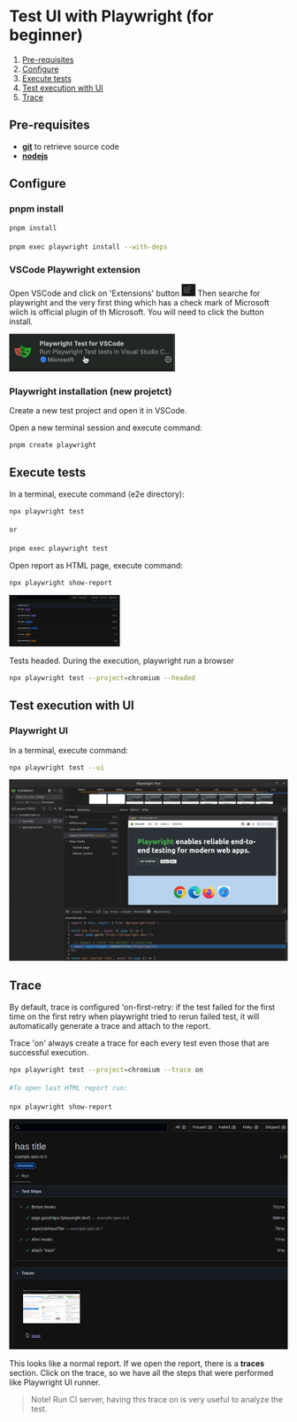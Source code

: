 # Test UI with Playwright (for beginner)

1. [Pre-requisites](#pre-requisites)
2. [Configure](#configure)
3. [Execute tests](#execute-tests)
4. [Test execution with UI](#test-execution-with-ui)
5. [Trace](#trace)

## Pre-requisites
- **[git](https://git-scm.com/book/en/v2/Getting-Started-Installing-Git)** to retrieve source code
- **[nodejs](https://nodejs.org/en)** 

## Configure

### pnpm install

```sh
pnpm install

pnpm exec playwright install --with-deps
```

### VSCode Playwright extension
Open VSCode and click on 'Extensions' button
<img src="assets/vscode-extensions.png" alt="VSCode extensions" width="25"/>
Then searche for playwright and the very first thing which has a check mark of Microsoft wiich is official plugin of th Microsoft. You will need to click the button install.

<img src="assets/playwright-extension.png" alt="VSCode extensions" width="300"/>


### Playwright installation (new projetct)
Create a new test project and open it in VSCode.

Open a new terminal session and execute command:

```sh
pnpm create playwright
```

## Execute tests
In a terminal, execute command (e2e directory):
```sh
npx playwright test

or

pnpm exec playwright test
```

Open report as HTML page, execute command:
```sh
npx playwright show-report
```
<img src="assets/report.png" alt="Report" width="200"/>

Tests headed. During the execution, playwright run a browser
```sh
npx playwright test --project=chromium --headed
```

## Test execution with UI

### Playwright UI

In a terminal, execute command:
```sh
npx playwright test --ui
```
<img src="assets/ui.png" alt="Report" width="800"/>

## Trace

By default, trace is configured 'on-first-retry: if the test failed for the first time on the first retry when playwright tried to rerun failed test, it will automatically generate a trace and attach to the report.

Trace 'on' always create a trace for each every test even those that are successful execution.

```sh
npx playwright test --project=chromium --trace on

#To open last HTML report run:

npx playwright show-report
```

<img src="assets/ui-traces.png" alt="Report" width="600"/>

This looks like a normal report. If we open the report, there is a **traces** section.
Click on the trace, so we have all the steps that were performed like Playwright UI runner.

> Note!
> Run CI server, having this trace on is very useful to analyze the test.

